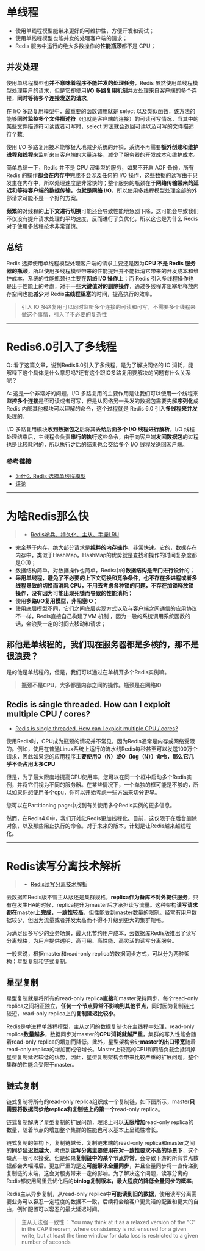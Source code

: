 # 单线程

- 使用单线程模型能带来更好的可维护性，方便开发和调试；
- 使用单线程模型也能并发的处理客户端的请求；
- Redis 服务中运行的绝大多数操作的**性能瓶颈**都不是 CPU；

## 并发处理
使用单线程模型也**并不意味着程序不能并发的处理任务**，Redis 虽然使用单线程模型处理用户的请求，但是它却使用**I/O 多路复用机制**并发处理来自客户端的多个连接，**同时等待多个连接发送的请求**。

在 I/O 多路复用模型中，最重要的函数调用就是 select 以及类似函数，该方法的能够**同时监控多个文件描述符**（也就是客户端的连接）的可读可写情况，当其中的某些文件描述符可读或者可写时，select 方法就会返回可读以及可写的文件描述符个数。

使用 I/O 多路复用技术能够极大地减少系统的开销，系统不再需要**额外创建和维护进程和线程**来监听来自客户端的大量连接，减少了服务器的开发成本和维护成本。

简单总结一下，Redis 并不是 CPU 密集型的服务，如果不开启 AOF 备份，所有 Redis 的操作**都会在内存中**完成不会涉及任何的 I/O 操作，这些数据的读写由于只发生在内存中，所以处理速度是非常快的；整个服务的瓶颈在于**网络传输带来的延迟和等待客户端的数据传输，也就是网络 I/O**，所以使用多线程模型处理全部的外部请求可能不是一个好的方案。

**频繁**的对线程的**上下文进行切换**可能还会导致性能地急剧下降，这可能会导致我们不仅没有提升请求处理的平均速度，反而进行了负优化，所以这也是为什么 Redis 对于使用多线程技术非常谨慎。

## 总结
Redis 选择使用单线程模型处理客户端的请求主要还是因为**CPU 不是 Redis 服务器的瓶颈**，所以使用多线程模型带来的性能提升并不能抵消它带来的开发成本和维护成本，系统的性能瓶颈也主要在**网络 I/O 操作上**；而 Redis 引入多线程操作也是出于性能上的考虑，对于一些**大键值对的删除操作**，通过多线程非阻塞地释放内存空间也能**减少**对 Redis**主线程阻塞**的时间，提高执行的效率。

> 引入 IO 多路复用可以同时监听多个连接的可读和可写，不需要多个线程来做这个事情，引入了不必要的复杂性

---
# Redis6.0引入了多线程

Q: 看了这篇文章，说到Redis6.0引入了多线程，是为了解决网络的 IO 消耗，能解释下这个具体是什么意思吗?还有这个跟IO多路复用要解决的问题有什么关系呢？

A: 这是一个非常好的问题，I/O 多路复用的主要作用是让我们可以使用一个线程来**监控多个连接**是否可读或者可写，但是从网络另一头发的数据包需要先解**序列化**成 Redis 内部其他模块可以理解的命令，这个过程就是 Redis 6.0 引入**多线程来并发**处理的。

I/O 多路复用模块**收到数据包之后**将其**丢给后面多个 I/O 线程进行解析**，I/O 线程处理结束后，主线程会负责**串行的执行**这些命令，由于向客户端**发回数据包**的过程也是比较耗时的，所以执行之后的结果也会交给多个 I/O 线程发送回客户端。

### 参考链接
- [为什么 Redis 选择单线程模型](https://draveness.me/whys-the-design-redis-single-thread/)
- [评论](https://github.com/draveness/blog-comments/issues/155)


---
# 为啥Redis那么快
> - [Redis哨兵、持久化、主从、手撕LRU](https://juejin.im/post/5dc3a9fbf265da4d3c072eab)

- 完全基于内存，绝大部分请求是**纯粹的内存操作**，非常快速。它的，数据存在内存中，类似于HashMap，HashMap的优势就是查找和操作的时间复杂度都是O(1)；
- 数据结构简单，对数据操作也简单，Redis中的**数据结构是专门进行设计**的；
- **采用单线程，避免了不必要的上下文切换和竞争条件，也不存在多进程或者多线程导致的切换而消耗 CPU，不用去考虑各种锁的问题，不存在加锁释放锁操作，没有因为可能出现死锁而导致的性能消耗**；
- 使用**多路I/O复用模型，非阻塞IO**；
- 使用底层模型不同，它们之间底层实现方式以及与客户端之间通信的应用协议不一样，Redis直接自己构建了VM 机制 ，因为一般的系统调用系统函数的话，会浪费一定的时间去移动和请求；

## 那他是单线程的，我们现在服务器都是多核的，那不是很浪费？

是的他是单线程的，但是，我们可以通过在单机开多个Redis实例嘛。

> **瓶颈不是CPU，大多都是内存之间的操作。瓶颈是在网络IO**

## Redis is single threaded. How can I exploit multiple CPU / cores?

- [Redis is single threaded. How can I exploit multiple CPU / cores?](https://redis.io/topics/faq#redis-is-single-threaded-how-can-i-exploit-multiple-cpu--cores)

使用Redis时，CPU成为瓶颈的情况并不常见，因为Redis通常是内存或网络受限的。例如，使用在普通Linux系统上运行的流水线Redis每秒甚至可以发送100万个请求，因此如果您的应用程序**主要使用O（N）或O（log（N））命令，那么它几乎不会占用太多CPU**

但是，为了最大限度地提高CPU使用率，您可以在同一个框中启动多个Redis实例，并将它们视为不同的服务器。在某些情况下，一个单独的框可能是不够的，所以如果你想使用多个cpu，你可以开始考虑一些方法来切分更早。

您可以在Partitioning page中找到有关使用多个Redis实例的更多信息。

然而，在Redis4.0中，我们开始让Redis更加线程化。目前，这仅限于在后台删除对象，以及那些阻止执行的命令。对于未来的版本，计划是让Redis越来越线程化。


---
# Redis读写分离技术解析
> - [Redis读写分离技术解析](https://tech.antfin.com/docs/2/65001)

云数据库Redis版不管主从版还是集群规格，**replica作为备库不对外提供服务**，只有在发生HA的时候，replica提升为master后才承担读写流量。这种架构**读写请求都在master上完成，一致性较高**，但性能受到master数量的限制。经常有用户数据较少，但因为流量或者并发太高而不得不升级到更大的集群规格。

为满足读多写少的业务场景，最大化节约用户成本，云数据库Redis版推出了读写分离规格，为用户提供透明、高可用、高性能、高灵活的读写分离服务。

一般来说，根据master和read-only replica的数据同步方式，可以分为两种架构：星型复制和链式复制。

## 星型复制

星型复制就是将所有的read-only replica**直接**和master保持同步，每个read-only replica之间相互独立，**任何一个节点异常不影响到其他节点**，同时因为复制链比较短，read-only replica上的**复制延迟比较小**。

Redis是单进程单线程模型，主从之间的数据复制也在主线程中处理，read-only replica**数量越多**，数据同步对master的**CPU消耗就越严重**，集群的写入性能会随着read-only replica的增加而降低。此外，星型架构会让**master的出口带宽**随着read-only replica的增加而成倍增长。Master上较高的CPU和网络负载会抵消掉星型复制延迟较低的优势，因此，星型复制架构会带来比较严重的扩展问题，整个集群的性能会受限于master。

## 链式复制

链式复制将所有的read-only replica组织成一个复制链，如下图所示，master**只需要将数据同步给replica和复制链上的第一个**read-only replica。

链式复制解决了星型复制的扩展问题，理论上可以**无限增加**read-only replica的数量，随着节点的增加整个集群的性能也可以基本上呈线性增长。

链式复制的架构下，复制链越长，复制链末端的read-only replica和master之间的**同步延迟就越大**，考虑到**读写分离主要使用在对一致性要求不高的场景下**，这个缺点一般可以接受。但是如果**复制链中的某个节点异常**，会导致下游的所有节点数据都会大幅滞后。更加严重的是这**可能带来全量同步**，并且全量同步将一直传递到复制链的末端，这会对服务带来一定的影响。为了解决这个问题，读写分离的Redis都使用阿里云优化后的**binlog复制版本，最大程度的降低全量同步的概率**。

Redis主从异步复制，从read-only replica中**可能读到旧的数据**，使用读写分离需要业务可以容忍一定程度的数据不一致，后续将会给客户更灵活的配置和更大的自由，例如配置可以容忍的最大延迟时间。

> 主从无法强一致性： You may think at it as a relaxed version of the "C" in the CAP theorem, where consistency is not ensured for a given write, but at least the time window for data loss is restricted to a given number of seconds
